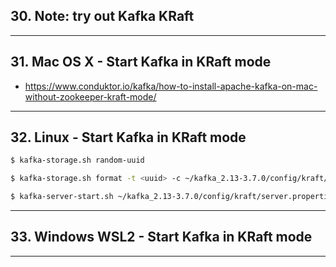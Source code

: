 ## 30. Note: try out Kafka KRaft

***

## 31. Mac OS X - Start Kafka in KRaft mode
* https://www.conduktor.io/kafka/how-to-install-apache-kafka-on-mac-without-zookeeper-kraft-mode/

***

## 32. Linux - Start Kafka in KRaft mode

```bash
$ kafka-storage.sh random-uuid
``` 

```bash
$ kafka-storage.sh format -t <uuid> -c ~/kafka_2.13-3.7.0/config/kraft/server.properties
```

```bash
$ kafka-server-start.sh ~/kafka_2.13-3.7.0/config/kraft/server.properties
```

***

## 33. Windows WSL2 - Start Kafka in KRaft mode

***
